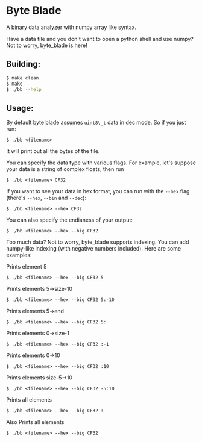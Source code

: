 # Byte Blade
A binary data analyzer with numpy array like syntax.

Have a data file and you don't want to open a python shell and use numpy? Not to worry, byte\_blade is here!

## Building:
```sh
$ make clean
$ make
$ ./bb --help
```

## Usage:
By default byte blade assumes `uint8\_t` data in dec mode. So if you just run:
```
$ ./bb <filename>
```

It will print out all the bytes of the file.

You can specify the data type with various flags. For example, let's suppose your data is a string of complex floats, then run

```
$ ./bb <filename> CF32
```

If you want to see your data in hex format, you can run with the `--hex` flag (there's `--hex`, `--bin` and `--dec`):

```
$ ./bb <filename> --hex CF32
```

You can also specify the endianess of your output:

```
$ ./bb <filename> --hex --big CF32
```

Too much data? Not to worry, byte\_blade supports indexing. You can add numpy-like indexing (with negative numbers included). Here are some examples:

Prints element 5
```
$ ./bb <filename> --hex --big CF32 5
```

Prints elements 5-\>size-10
```
$ ./bb <filename> --hex --big CF32 5:-10
```

Prints elements 5-\>end
```
$ ./bb <filename> --hex --big CF32 5:
```

Prints elements 0-\>size-1
```
$ ./bb <filename> --hex --big CF32 :-1
```

Prints elements 0-\>10
```
$ ./bb <filename> --hex --big CF32 :10
```

Prints elements size-5-\>10
```
$ ./bb <filename> --hex --big CF32 -5:10
```

Prints all elements
```
$ ./bb <filename> --hex --big CF32 :
```

Also Prints all elements
```
$ ./bb <filename> --hex --big CF32
```
